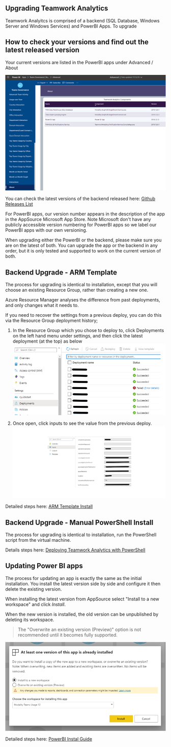 ## Upgrading Teamwork Analytics

Teamwork Analyitcs is comprised of a backend (SQL Database, Windows Server and Windows Services) and PowerBI Apps. To upgrade 

## How to check your versions and find out the latest released version

Your current versions are listed in the PowerBI apps under Advanced / About

![Deployment History](images/TWAVersionNumbers.png)

You can check the latest versions of the backend released here: [Github Releases List](https://github.com/modalitysystems/TeamworkAnalyticsGABuilds/releases)

For PowerBI apps, our version number appears in the description of the app in the AppSource Microsoft App Store. Note Microsoft don't have any publicly accessible version numbering for PowerBI apps so we label our PowerBI apps with our own versioning.

When upgrading either the PowerBI or the backend, please make sure you are on the latest of both. You can upgrade the app or the backend in any order, but it is only tested and supported to work on the current version of both.



## Backend Upgrade - ARM Template

The process for upgrading is identical to installation, except that you will choose an existing Resource Group, rather than creating a new one.

Azure Resource Manager analyses the difference from past deployments, and only changes what it needs to.

If you need to recover the settings from a previous deploy, you can do this via the Resource Group deployment history; 

1. In the Resource Group which you chose to deploy to, click Deployments on the left hand menu under settings, and then click the latest deployment (at the top) as below
![Deployment History](images/deployments-list.png)

2. Once open, click inputs to see the value from the previous deploy.
![Inputs](images/deployment-inputs.png)

Detailed steps here: [ARM Template Install](/twa/deploytwa.html)

## Backend Upgrade - Manual PowerShell Install

The process for upgrading is identical to installation, run the PowerShell script from the virtual machine.

Details steps here: [Deploying Teamwork Analytics with PowerShell](/twa/customDeploytwa.html)

## Updating Power BI apps

The process for updating an app is exactly the same as the initial installation. You install the latest version side by side and configure it then delete the existing version.

When installing the latest version from AppSource select "Install to a new workspace" and click _Install_.

When the new version is installed, the old version can be unpublished by deleting its workspace.

> The "Overwrite an existing version (Preview)" option is not recommended until it becomes fully supported. 

![Overwriting an app that is already installed](images/powerbi/alreadyinstalled.png)


Detailed steps here: [PowerBI Instal Guide](/twa/PowerBIAppsAdminInstallGuide.html)
